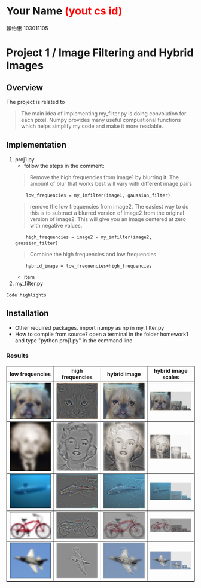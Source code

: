 # Your Name <span style="color:red">(yout cs id)</span>
賴怡惠 103011105
# Project 1 / Image Filtering and Hybrid Images

## Overview
The project is related to 
> The main idea of implementing my_filter.py is doing convolution for each pixel.
> Numpy provides many useful compuational functions which helps simplify my code and make it more readable.  

## Implementation
1. proj1.py
	* follow the steps in the comment:
	> Remove the high frequencies from image1 by blurring it. The amount of blur that works best will vary with different image pairs
	```
		low_frequencies = my_imfilter(image1, gaussian_filter)
	```
	> remove the low frequencies from image2. The easiest way to do this is to subtract a blurred version of image2 from the original version of image2. This will give you an image centered at zero with negative values.
	```
		high_frequencies = image2 - my_imfilter(image2, gaussian_filter)
	```
	> Combine the high frequencies and low frequencies
	```
		hybrid_image = low_frequencies+high_frequencies
	```
	* item
2. my_filter.py

```
Code highlights
```

## Installation
* Other required packages.
import numpy as np in my_filter.py
* How to compile from source?
open a terminal in the folder homework1 and type "python proj1.py" in the command line 

### Results

<table border=1>
<col width="25%">
<col width="25%">
<col width="25%">
<col width="25%">
<tr>
    <th>low frequencies</th>
    <th>high frequencies</th> 
    <th>hybrid image</th>
    <th>hybrid image scales</th>
</tr>
<tr>
<td>
<img src="low_frequencies.png" width="100%"/>
</td>
<td>
<img src="high_frequencies.png"  width="100%"/>
</td>
<td>
<img src="hybrid_image.png" width="100%"/>
</td>
<td>
<img src="hybrid_image_scales.png" width="100%"/>
</td>
</tr>

<tr>
<td>
<img src="low_frequencies_einstein_marilyn.png" width="100%"/>
</td>
<td>
<img src="high_frequencies_einstein_marilyn.png"  width="100%"/>
</td>
<td>
<img src="hybrid_image_einstein_marilyn.png" width="100%"/>
</td>
<td>
<img src="hybrid_image_scales_einstein_marilyn.png" width="100%"/>
</td>
</tr>

<tr>
<td>
<img src="low_frequencies_submarine_fish.png" width="100%"/>
</td>
<td>
<img src="high_frequencies_submarine_fish.png"  width="100%"/>
</td>
<td>
<img src="hybrid_image_submarine_fish.png" width="100%"/>
</td>
<td>
<img src="hybrid_image_scales_submarine_fish.png" width="100%"/>
</td>
</tr>

<tr>
<td>
<img src="low_frequencies_bicycle_motorcycle.png" width="100%"/>
</td>
<td>
<img src="high_frequencies_bicycle_motorcycle.png"  width="100%"/>
</td>
<td>
<img src="hybrid_image_bicycle_motorcycle.png" width="100%"/>
</td>
<td>
<img src="hybrid_image_scales_bicycle_motorcycle.png" width="100%"/>
</td>
</tr>

<tr>
<td>
<img src="low_frequencies_plane_bird.png" width="100%"/>
</td>
<td>
<img src="high_frequencies_plane_bird.png"  width="100%"/>
</td>
<td>
<img src="hybrid_image_plane_bird.png" width="100%"/>
</td>
<td>
<img src="hybrid_image_scales_plane_bird.png" width="100%"/>
</td>
</tr>
</table>
